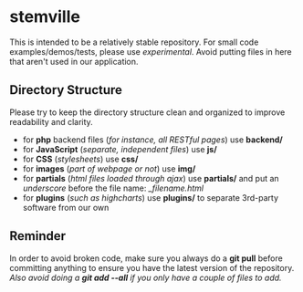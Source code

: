 stemville
=========

This is intended to be a relatively stable repository. For small code examples/demos/tests, please use *experimental*. Avoid putting files in here that aren't used in our application.

Directory Structure
----------
Please try to keep the directory structure clean and organized to improve readability and clarity.

+ for **php** backend files (*for instance, all RESTful pages*) use **backend/**
+ for **JavaScript** (*separate, independent files*) use **js/**
+ for **CSS** (*stylesheets*) use **css/**
+ for **images** (*part of webpage or not*) use **img/**
+ for **partials** (*html files loaded through ajax*) use **partials/** and put an *underscore* before the file name: *_filename.html*
+ for **plugins** (*such as highcharts*) use **plugins/** to separate 3rd-party software from our own

Reminder
--------
In order to avoid broken code, make sure you always do a **git pull** before committing anything to ensure you have the latest version of the repository. *Also avoid doing a **git add --all** if you only have a couple of files to add.*